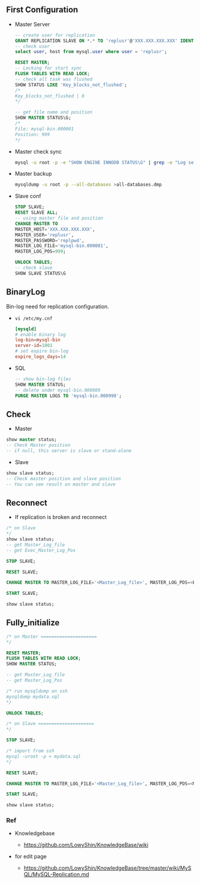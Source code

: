 ## First Configuration

* Master Server
  ```sql
  -- create user for replication
  GRANT REPLICATION SLAVE ON *.* TO 'replusr'@'XXX.XXX.XXX.XXX' IDENTIFIED BY 'replpwd';
  -- check user
  select user, host from mysql.user where user = 'replusr';

  RESET MASTER;
  -- Locking for start sync
  FLUSH TABLES WITH READ LOCK;
  -- check all task was flushed
  SHOW STATUS LIKE 'Key_blocks_not_flushed';
  /*
  Key_blocks_not_flushed | 0 
  */

  -- get file name and position
  SHOW MASTER STATUS\G;
  /*
  File: mysql-bin.000001
  Position: 999
  */

  ```
* Master check sync
  ```sh
  mysql -u root -p -e "SHOW ENGINE INNODB STATUS\G" | grep -e "Log sequence number" -e "Log flushed up to"
  ```
* Master backup
  ```sh
  mysqldump -u root -p --all-databases >all-databases.dmp
  ```

* Slave conf
  ```sql
  STOP SLAVE;
  RESET SLAVE ALL;
  -- using master file and position
  CHANGE MASTER TO 
  MASTER_HOST='XXX.XXX.XXX.XXX',
  MASTER_USER='replusr',
  MASTER_PASSWORD='replpwd',
  MASTER_LOG_FILE='mysql-bin.000001',
  MASTER_LOG_POS=999;

  UNLOCK TABLES;
  -- check slave
  SHOW SLAVE STATUS\G
  ```

## BinaryLog

Bin-log need for replication configuration. 

* `vi /etc/my.cnf`
  ```conf
  [mysqld]
  # enable binary log
  log-bin=mysql-bin
  server-id=1001
  # set expire bin-log
  expire_logs_days=14
  ```
* SQL
  ```sql
  -- show bin-log files
  SHOW MASTER STATUS;
  -- delete under mysql-bin.000989
  PURGE MASTER LOGS TO 'mysql-bin.000990';
  ```

## Check

* Master
```sql
show master status;
-- Check Master position
-- if null, this server is slave or stand-alone
```


* Slave
```sql
show slave status;
-- Check master position and slave position
-- You can see result on master and slave
```

## Reconnect

* If replication is broken and reconnect
```sql
/* on Slave
*/
show slave status;
-- get Master_Log_file
-- get Exec_Master_Log_Pos

STOP SLAVE;

RESET SLAVE;

CHANGE MASTER TO MASTER_LOG_FILE='<Master_Log_file>', MASTER_LOG_POS=<Exec_Master_Log_Pos>;

START SLAVE;

show slave status;

```

## Fully_initialize

```sql
/* on Master =====================
*/

RESET MASTER;
FLUSH TABLES WITH READ LOCK;
SHOW MASTER STATUS;

-- get Master_Log_file
-- get Master_Log_Pos

/* run mysqldump on ssh
mysqldump mydata.sql
*/

UNLOCK TABLES;

/* on Slave =====================
*/

STOP SLAVE;

/* import from ssh
mysql -uroot -p < mydata.sql
*/

RESET SLAVE;

CHANGE MASTER TO MASTER_LOG_FILE='<Master_Log_file>', MASTER_LOG_POS=<Master_Log_Pos>;

START SLAVE;

show slave status;

```

### Ref

* Knowledgebase
  * https://github.com/LowyShin/KnowledgeBase/wiki

* for edit page
  * https://github.com/LowyShin/KnowledgeBase/tree/master/wiki/MySQL/MySQL-Replication.md


